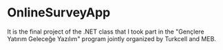 # OnlineSurveyApp
It is the final project of the .NET class that I took part in the "Gençlere Yatırım Geleceğe Yazılım" program jointly organized by Turkcell and MEB.
